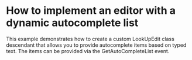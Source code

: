 # How to implement an editor with a dynamic autocomplete list


<p>This example demonstrates how to create a custom LookUpEdit class descendant that allows you to provide autocomplete items based on typed text. The items can be provided via the GetAutoCompleteList event.</p>

<br/>


